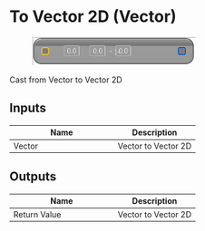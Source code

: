 # To Vector 2D (Vector)

<div align="left" data-full-width="false"><figure><img src="../../../../.gitbook/assets/to_vector_2d_-vector.png" alt=""><figcaption></figcaption></figure></div>

Cast from Vector to Vector 2D

## Inputs

<table><thead><tr><th width="170">Name</th><th>Description</th></tr></thead><tbody><tr><td>Vector</td><td>Vector to Vector 2D</td></tr></tbody></table>

## Outputs

<table><thead><tr><th width="170">Name</th><th>Description</th></tr></thead><tbody><tr><td>Return Value</td><td>Vector to Vector 2D</td></tr></tbody></table>
